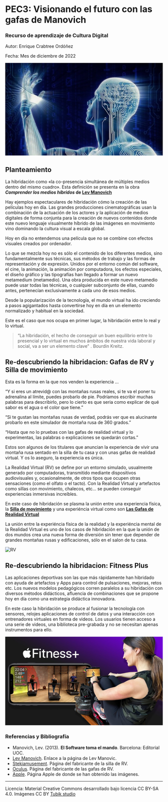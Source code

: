 # PEC3: Visionando el futuro con las gafas de Manovich 

### Recurso de aprendizaje de Cultura Digital 


Autor: Enrique Crabtree Ordóñez


Fecha: Mes de diciembre de 2022

![Cultura Digital](https://github.com/KikeCrabtree/PEC3_Manovich_Reloaded/blob/main/inteligencia_artificial.png) 



## Planteamiento


La hibridación como «la co-presencia simultánea de múltiples medios dentro del mismo cuadro». Esta definición se presenta en la obra **_Comprender los medios híbridos_ de [Lev Manovich](http://manovich.net/)**

Hay ejemplos espectaculares de hibridación cómo la creación de las películas hoy en día. Las grandes producciones cinematográficas usan la combinación de la actuación de los actores y la aplicación de medios digitales de forma conjunta para la creación de nuevos contenidos donde este nuevo lenguaje visualmente híbrido de las imágenes en movimiento vino dominando la cultura visual a escala global.

Hoy en día no entendemos una película que no se combine con efectos visuales creados por ordenador.

Lo que se mezcla hoy no es sólo el contenido de los diferentes medios, sino fundamentalmente sus técnicas, sus métodos de trabajo y las formas de representación y de expresión. Unidos por el entorno común del software, el cine, la animación, la animación por computadora, los efectos especiales, el diseño gráfico y las tipografías han llegado a formar un nuevo metamedium (metamedio). Una obra producida en este nuevo metamedio puede usar todas las técnicas, o cualquier subconjunto de ellas, cuando antes, pertenecían exclusivamente a cada uno de esos medios.

Desde la popularización de la tecnología, el mundo virtual ha ido creciendo a pasos agigantados hasta convertirse hoy en día en un elemento normalizado y habitual en la sociedad.


Este es el caso que nos ocupa en primer lugar, la hibridación entre lo real y lo virtual.
> “La hibridación, el hecho de conseguir un buen equilibrio entre lo presencial y lo virtual en muchos ámbitos de nuestra vida laboral y social, va a ser un elemento clave" . Bourdin Kreitz.




## Re-descubriendo la hibridacion:  **Gafas de RV y Silla de movimiento**

Esta es la forma en la que nos venden la experiencia ...

“Y si eres un atrevid@ con las montañas rusas reales, si te va el poner tu adrenalina al límite, puedes probarlo de pie. Podríamos escribir muchas palabras para describirlo, pero lo cierto es que seria como explicar de qué sabor es el agua o el color que tiene.”

“Si te gustan las montañas rusas de verdad, podrás ver que es alucinante probarlo en este simulador de montaña rusa de 360 grados.”

“Hasta que no lo pruebas con las gafas de realidad virtual y lo experimentas, las palabras o explicaciones se quedarán cortas.”

Estos son algunos de los titulares que anuncian la experiencia de vivir una montaña rusa sentado en la silla de tu casa y con unas gafas de realidad virtual. Y os lo aseguro, la experiencia es única.

La Realidad Virtual (RV) se define por un entorno simulado, usualmente generado por computadoras,
transmitido mediante dispositivos audiovisuales y, ocasionalmente, de otros tipos que ocupen otras
sensaciones (como el olfato o el tacto). Con la Realidad Virtual y artefactos como sillas con movimiento, chalecos, etc... se pueden conseguir experiencias inmersivas increíbles.

En este caso de hibridación se plasma la unión entre una experiencia física, la **[Silla de movimiento](https://www.stekiamusement.com/es/silla-de-movimiento-vr-360)** y una experiéncia virtual como son **[Las Gafas de Realidad Virtual](https://www.oculus.com/experiences/quest/?locale=es_ES)**

La unión entre la experiéncia física de la realidad y la experiéncia mental de la Realidad Virtual es uno de los casos de hibridación en la que la unión de dos mundos crea una nueva forma de diversión sin tener que depender de grandes montañas rusas y edificaciones, sólo en el salon de tu casa.

![RV](https://www.xd-cinema.com/wp-content/uploads/2021/01/360-vr-flight-simulator.jpg)



## Re-descubriendo la hibridacion:  **Fitness Plus**

Las aplicaciones deportivas son las que más rápidamente han hibridado con ayuda de artefactos y Apps para control de pulsaciones, mejoras, retos etc.
Los nuevos modelos pedagógicos corren paralelos a su hibridación con diversos métodos didácticos, afluencia de combinaciones que se propone hoy en día como una estrategia didáctica innovadora.

En este caso la hibridación se produce al fusionar la tecnología con sensores, relojes aplicaciones de control de datos y una interacción con entrenadores virtuales en forma de videos.
Los usuarios tienen acceso a una serie de videos, una biblioteca pre-grabada y no se necesitan apenas instrumentos para ello.


![Fitness plus](https://github.com/KikeCrabtree/PEC3_Manovich_Reloaded/blob/main/fitness4.jpeg)



### Referencias y Bibliografía

* Manovich, Lev. (2013). **El Software toma el mando**. Barcelona: Editorial UOC. 
* [Lev Manovich](http://manovich.net/). Enlace a la página de Lev Manovic.
* [Stekiamusement](https://www.stekiamusement.com/es/silla-de-movimiento-vr-360). Página del fabricante de la silla de RV.
* [Oculus](https://www.oculus.com/experiences/quest/?locale=es_ES). Página del fabricante de las gafas de RV.
* [Apple](https://www.apple.com/es/). Página Apple de donde se han obtenido las imágenes.
----

Licencia: Material Creative Commons desarrollado bajo licencia CC BY-SA 4.0. Imágenes CC BY [Tubik studio](https://blog.tubikstudio.com/how-to-create-original-flat-illustrations-designers-tips/) 
